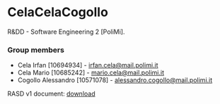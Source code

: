 # CelaCelaCogollo
R&amp;DD - Software Engineering 2 [PoliMi].

### Group members
* Cela Irfan [10694934] - irfan.cela@mail.polimi.it
* Cela Mario [10685242] - mario.cela@mail.polimi.it
* Cogollo Alessandro [10571078] - alessandro.cogollo@mail.polimi.it

RASD v1 document: [download](https://github.com/IrfEazy/CelaCelaCogollo/raw/main/DeliveryFolder/RASD1.pdf)
